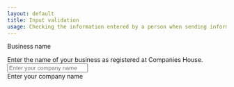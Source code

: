```yaml
---
layout: default
title: Input validation
usage: Checking the information entered by a person when sending information.
---
```

<label for="companyName">Business name</label>
<div class="help-block" id="companyNameHelp"> Enter the name of your business as registered at Companies House. </div>
<input name="companyName" class="input input--med" id="companyName" aria-describedby="companyNameHelp" required="" type="text" maxlength="255" placeholder="Enter your company name">
<div class="se-alert alert alert-danger">Enter your company name</div>
